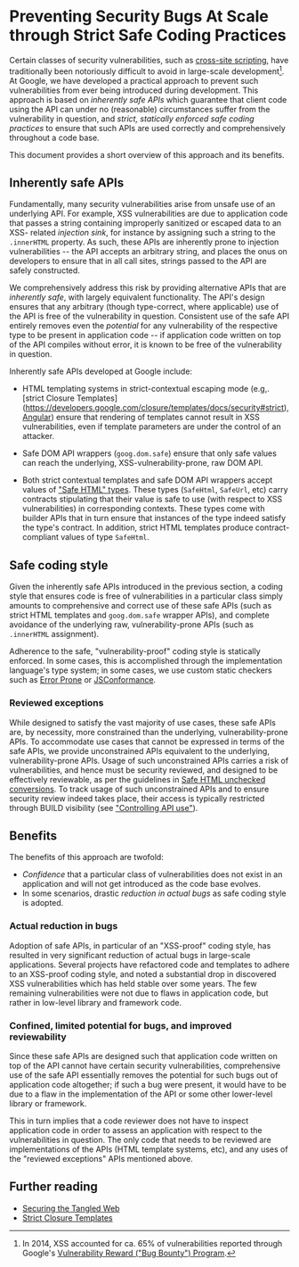 # Preventing Security Bugs At Scale through Strict Safe Coding Practices


Certain classes of security vulnerabilities, such as [cross-site scripting](http://www.google.com/about/appsecurity/learning/xss/),
have traditionally been notoriously difficult to avoid in large-scale
development[^1]. At Google, we have developed a practical approach to prevent
such vulnerabilities from ever being introduced during development.  This
approach is based on *inherently safe APIs* which guarantee that client code
using the API can under no (reasonable) circumstances suffer from the
vulnerability in question, and *strict, statically enforced safe coding
practices* to ensure that such APIs are used correctly and comprehensively
throughout a code base.

This document provides a short overview of this approach and its benefits.



[^1]:
    In 2014, XSS accounted for ca. 65% of vulnerabilities reported through
    Google's [Vulnerability Reward ("Bug Bounty") Program][bug stats].

## Inherently safe APIs

Fundamentally, many security vulnerabilities arise from unsafe use of an
underlying API. For example, XSS vulnerabilities are due to application code
that passes a string containing improperly sanitized or escaped data to an XSS-
related *injection sink*, for instance by assigning such a string to the
`.innerHTML` property. As such, these APIs are inherently prone to injection
vulnerabilities -- the API accepts an arbitrary string, and places the onus on
developers to ensure that in all call sites, strings passed to the API are
safely constructed.

We comprehensively address this risk by providing alternative APIs that are
*inherently safe*, with largely equivalent functionality. The API's design
ensures that any arbitrary (though type-correct, where applicable) use of the
API is free of the vulnerability in question. Consistent use of the safe API
entirely removes even the *potential* for any vulnerability of the respective
type to be present in application code -- if application code written on top of
the API compiles without error, it is known to be free of the vulnerability in
question.

Inherently safe APIs developed at Google include:

* HTML templating systems in strict-contextual escaping mode (e.g,.
  [strict Closure Templates]
  (https://developers.google.com/closure/templates/docs/security#strict),
  [Angular](https://docs.angularjs.org/api/ng/service/$sce)) ensure that
  rendering of templates cannot result in XSS vulnerabilities, even if template
  parameters are under the control of an attacker.

* Safe DOM API wrappers (`goog.dom.safe`)
  ensure that only safe values can reach the underlying,
  XSS-vulnerability-prone, raw DOM API.

* Both strict contextual templates and safe DOM API wrappers accept values of
  ["Safe HTML" types](http://github.com/google/safe-html-types/blob/master/doc/safehtml-types.md).
  These types (`SafeHtml`, `SafeUrl`, etc)
  carry contracts stipulating that their value is safe to use (with respect to
  XSS vulnerabilities) in corresponding contexts.  These types come with builder
  APIs that in turn ensure that instances of the type indeed satisfy the type's
  contract. In addition, strict HTML templates produce contract-compliant values
  of type `SafeHtml`.

## Safe coding style

Given the inherently safe APIs introduced in the previous section, a coding
style that ensures code is free of vulnerabilities in a particular class simply
amounts to comprehensive and correct use of these safe APIs (such as strict
HTML templates and `goog.dom.safe` wrapper APIs), and complete avoidance of the
underlying raw, vulnerability-prone APIs (such as `.innerHTML` assignment).

Adherence to the safe, "vulnerability-proof" coding style is statically
enforced. In some cases, this is accomplished through the implementation
language's type system; in some cases, we use custom static checkers such as
[Error Prone](http://github.com/google/error-prone) or [JSConformance](http://github.com/google/closure-compiler/wiki/JS-Conformance-Framework).

### Reviewed exceptions

While designed to satisfy the vast majority of use cases, these safe APIs are,
by necessity, more constrained than the underlying, vulnerability-prone APIs.
To accommodate use cases that cannot be expressed in terms of the safe APIs, we
provide unconstrained APIs equivalent to the underlying, vulnerability-prone
APIs. Usage of such unconstrained APIs carries a risk of vulnerabilities, and
hence must be security reviewed, and designed to be effectively reviewable, as
per the guidelines in
[Safe HTML unchecked conversions](safehtml-unchecked.md). To track
usage of such unconstrained APIs and to ensure security review indeed takes
place, their access is typically restricted through BUILD visibility (see
["Controlling API use"](controlling_API_use.md)).

## Benefits

The benefits of this approach are twofold:

*  *Confidence* that a particular class of vulnerabilities does not exist in an
   application and will not get introduced as the code base evolves.
*  In some scenarios, drastic *reduction in actual bugs* as safe coding style is
   adopted.

### Actual reduction in bugs

Adoption of safe APIs, in particular of an "XSS-proof" coding style, has
resulted in very significant reduction of actual bugs in large-scale
applications.
Several projects have refactored code and templates to adhere to an XSS-proof
coding style, and noted a substantial drop in discovered XSS vulnerabilities
which has held stable over some years.  The few remaining vulnerabilities were
not due to flaws in application code, but rather in low-level library and
framework code.


### Confined, limited potential for bugs, and improved reviewability

Since these safe APIs are designed such that application code written on top of
the API cannot have certain security vulnerabilities, comprehensive use of the
safe API essentially removes the potential for such bugs out of application code
altogether; if such a bug were present, it would have to be due to a flaw in
the implementation of the API or some other lower-level library or framework.

This in turn implies that a code reviewer does not have to inspect application
code in order to assess an application with respect to the vulnerabilities in
question.  The only code that needs to be reviewed are implementations of the
APIs (HTML template systems, etc), and any uses of the
"reviewed exceptions" APIs mentioned above.

## Further reading

* [Securing the Tangled Web](http://research.google.com/pubs/archive/42934.pdf)
* [Strict Closure Templates](http://developers.google.com/closure/templates/docs/security#strict)


[bug stats]: https://software-security.sans.org/downloads/appsec-2011-files/vrp-presentation.pdf



